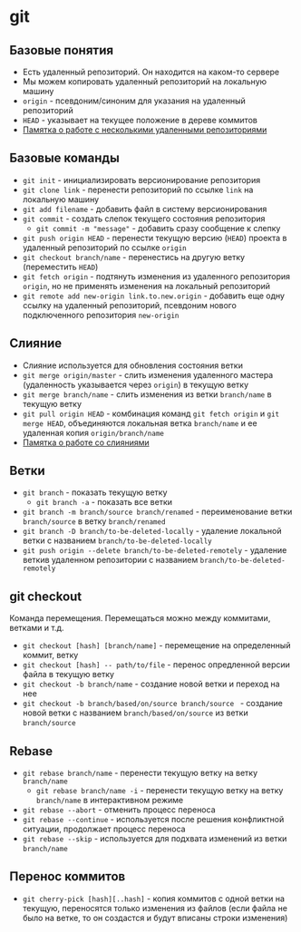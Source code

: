 # git

## Базовые понятия

- Есть удаленный репозиторий. Он находится на каком-то сервере
- Мы можем копировать удаленный репозиторий на локальную машину
- `origin` - псевдоним/синоним для указания на удаленный репозиторий
- `HEAD` - указывает на текущее положение в дереве коммитов
- [Памятка о работе с несколькими удаленными репозиториями](https://git-scm.com/book/ru/v2/%D0%9E%D1%81%D0%BD%D0%BE%D0%B2%D1%8B-Git-%D0%A0%D0%B0%D0%B1%D0%BE%D1%82%D0%B0-%D1%81-%D1%83%D0%B4%D0%B0%D0%BB%D1%91%D0%BD%D0%BD%D1%8B%D0%BC%D0%B8-%D1%80%D0%B5%D0%BF%D0%BE%D0%B7%D0%B8%D1%82%D0%BE%D1%80%D0%B8%D1%8F%D0%BC%D0%B8)

## Базовые команды

- `git init` - инициализировать версионирование репозитория
- `git clone link` - перенести репозиторий по ссылке `link` на локальную машину
- `git add filename` - добавить файл в систему версионирования
- `git commit` - создать слепок текущего состояния репозитория
  - `git commit -m "message"` - добавить сразу сообщение к слепку
- `git push origin HEAD` - перенести текущую версию (`HEAD`) проекта в удаленный репозиторий по ссылке `origin`
- `git checkout branch/name` - перенестись на другую ветку (переместить `HEAD`)
- `git fetch origin` - подтянуть изменения из удаленного репозитория `origin`, но не применять изменения на локальный репозиторий
- `git remote add new-origin link.to.new.origin` - добавить еще одну ссылку на удаленный репозиторий, псевдоним нового подключенного репозитория `new-origin`

## Слияние

- Слияние используется для обновления состояния ветки
- `git merge origin/master` - слить изменения удаленного мастера (удаленность указывается через `origin`) в текущую ветку
- `git merge branch/name` - слить изменения из ветки `branch/name` в текущую ветку
- `git pull origin HEAD` - комбинация команд `git fetch origin` и `git merge HEAD`, объединяются локальная ветка `branch/name` и ее удаленная копия `origin/branch/name`
- [Памятка о работе со слияниями](https://git-scm.com/book/ru/v2/%D0%92%D0%B5%D1%82%D0%B2%D0%BB%D0%B5%D0%BD%D0%B8%D0%B5-%D0%B2-Git-%D0%9E%D1%81%D0%BD%D0%BE%D0%B2%D1%8B-%D0%B2%D0%B5%D1%82%D0%B2%D0%BB%D0%B5%D0%BD%D0%B8%D1%8F-%D0%B8-%D1%81%D0%BB%D0%B8%D1%8F%D0%BD%D0%B8%D1%8F)

## Ветки

- `git branch` - показать текущую ветку
  - `git branch -a` - показать все ветки
- `git branch -m branch/source branch/renamed` - переименование ветки `branch/source` в ветку `branch/renamed`
- `git branch -D branch/to-be-deleted-locally` - удаление локальной ветки с названием `branch/to-be-deleted-locally`
- `git push origin --delete branch/to-be-deleted-remotely` - удаление веткив удаленном репозитории с названием `branch/to-be-deleted-remotely`

## git checkout

Команда перемещения. Перемещаться можно между коммитами, ветками и т.д.
- `git checkout [hash] [branch/name]` - перемещение на определенный коммит, ветку
- `git checkout [hash] -- path/to/file` - перенос опредленной версии файла в текущую ветку
- `git checkout -b branch/name` - создание новой ветки и переход на нее
- `git checkout -b branch/based/on/source branch/source ` - создание новой ветки с названием `branch/based/on/source` из ветки `branch/source`

## Rebase

- `git rebase branch/name` - перенести текущую ветку на ветку `branch/name`
    - `git rebase branch/name -i` - перенести текущую ветку на ветку `branch/name` в интерактивном режиме
- `git rebase --abort` - отменить процесс переноса
- `git rebase --continue` - используется после решения конфликтной ситуации, продолжает процесс переноса
- `git rebase --skip` - используется для подхвата изменений из ветки `branch/name`

## Перенос коммитов

- `git cherry-pick [hash][..hash]` - копия коммитов с одной ветки на текущую, переносятся только изменения из файлов (если файла не было на ветке, то он создастся и будут вписаны строки изменения)
